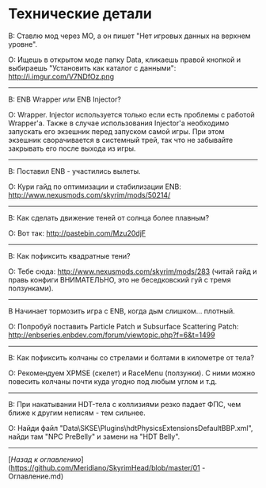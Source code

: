 # Технические детали

В: Ставлю мод через МО, а он пишет "Нет игровых данных на верхнем уровне".

О: Ищешь в открытом моде папку Data, кликаешь правой кнопкой и выбираешь "Установить как каталог с данными": http://i.imgur.com/V7NDfOz.png

------

В: ENB Wrapper или ENB Injector?

О: Wrapper. Injector используется только если есть проблемы с работой Wrapper'а. Также в случае использования Injector'а необходимо запускать его экзешник перед запуском самой игры. При этом экзешник сворачивается в системный трей, так что не забывайте закрывать его после выхода из игры.

------

В: Поставил ENB - участились вылеты.

О: Кури гайд по оптимизации и стабилизации ENB: http://www.nexusmods.com/skyrim/mods/50214/

------

В: Как сделать движение теней от солнца более плавным?

О: Вот так: http://pastebin.com/Mzu20djF

------

В: Как пофиксить квадратные тени?

О: Тебе сюда: http://www.nexusmods.com/skyrim/mods/283 (читай гайд и правь конфиги ВНИМАТЕЛЬНО, это не беседковский гуй с тремя ползунками).

------

В Начинает тормозить игра с ENB, когда дым слишком... плотный.

О: Попробуй поставить Particle Patch и Subsurface Scattering Patch: http://enbseries.enbdev.com/forum/viewtopic.php?f=6&t=1499

------

В: Как пофиксить колчаны со стрелами и болтами в километре от тела?

О: Рекомендуем XPMSE (скелет) и RaceMenu (ползунки). С ними можно повесить колчаны почти куда угодно под любым углом и т.д.

------

В: При накатывании HDT-тела с коллизиями резко падает ФПС, чем ближе к другим неписям - тем сильнее.

О: Найди файл "Data\SKSE\Plugins\hdtPhysicsExtensionsDefaultBBP.xml", найди там "NPC PreBelly" и замени на "HDT Belly".

------

[*Назад к оглавлению*](https://github.com/Meridiano/SkyrimHead/blob/master/01 - Оглавление.md)
